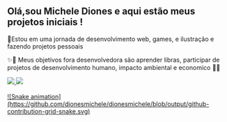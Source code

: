 


## Olá,sou Michele Diones e aqui estão meus projetos iniciais ! 
🔭Estou em uma jornada de desenvolvimento web, games, e ilustração e fazendo projetos pessoais</p>
 ✨🌱 Meus objetivos fora desenvolvedora são aprender libras, participar de projetos de desenvolvimento humano, impacto ambiental e economico 🌱✨</p>
 <div>
  <a href="https://github.com/dionesmichele">
  <img height="180em" src="https://github-readme-stats.vercel.app/api/top-langs/?username=dionesmichele&layout=compact&langs_count=7&theme=vue-dark-"/>
  <img height="180em" src="https://github-readme-stats.vercel.app/api?username=dionesmichele&show_icons=true&theme=vue-dark&include_all_commits=true&count_private=true"/>

</div><br>
 <div>
  ![Snake animation](https://github.com/dionesmichele/dionesmichele/blob/output/github-contribution-grid-snake.svg)
</div>

